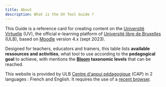 ```yaml
---
title: About
description: What is the UV Tool Guide ?
---
```


This Guide is a reference card for creating content on the [Université Virtuelle][UV] (UV), the official e-learning platform of [Université libre de Bruxelles][ULB] (ULB), based on [Moodle](Moodle) version 4.x (sept 2023). 

Designed for teachers, educators and trainers, this table lists **available ressources and activities**, what tool to use according to the **pedagogical goal** to achieve, with mentions the **[Bloom] taxonomic levels** that can be reached.

This website is provided by ULB [Centre d'appui pédagogique][CAP] (CAP) in 2 languages : French and English. It requires the use of a [recent browser][browser].

 [Moodle]: https://moodle.org/
 [bloom]: https://en.wikipedia.org/wiki/Bloom%27s_taxonomy
 [cc]: https://creativecommons.org/licenses/by-nc-sa/4.0/
 [browser]: https://browsehappy.com/
 [nm]: https://blog.martignoni.net/a-propos/
 [UV]: https://uv.ulb.ac.be/
 [CAP]: https://www.ulb.be/fr/l-ulb-et-l-ecole/cap-centre-d-appui-pedagogique
 [ULB]: https://www.ulb.be/
 [Moodle_tool_guide]: https://moodletoolguide.net/en/
